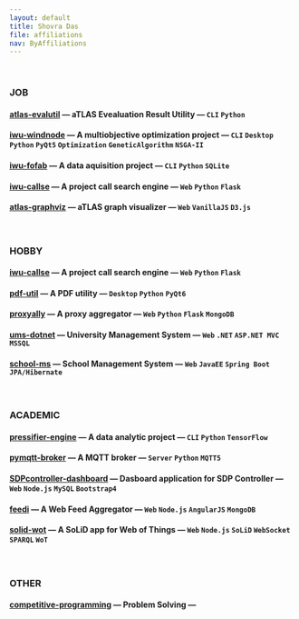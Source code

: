 ```yaml
---
layout: default
title: Shovra Das
file: affiliations
nav: ByAffiliations
---
```


<br>

### JOB
#### [atlas-evalutil](https://github.com/shovradas/atlas-evalutil) &#8212; aTLAS Evealuation Result Utility &#8212; `CLI` `Python`  
#### [iwu-windnode](https://github.com/shovradas/windnode-demonstrator) &#8212; A multiobjective optimization project &#8212; `CLI` `Desktop` `Python` `PyQt5` `Optimization` `GeneticAlgorithm` `NSGA-II`
#### [iwu-fofab](https://github.com/shovradas/iwu-fofab) &#8212; A data aquisition project &#8212; `CLI` `Python` `SQLite` 
#### [iwu-callse](https://github.com/shovradas/iwu-callse) &#8212; A project call search engine &#8212; `Web` `Python` `Flask` 
#### [atlas-graphviz](https://github.com/shovradas/atlas-graphviz) &#8212; aTLAS graph visualizer &#8212; `Web`  `VanillaJS` `D3.js` 

<br>

### HOBBY
#### [iwu-callse](https://github.com/shovradas/iwu-callse) &#8212; A project call search engine &#8212; `Web` `Python` `Flask` 
#### [pdf-util](https://github.com/shovradas/pdf-util) &#8212; A PDF utility &#8212; `Desktop` `Python` `PyQt6` 
#### [proxyally](https://github.com/shovradas/proxyally) &#8212; A proxy aggregator &#8212; `Web` `Python` `Flask` `MongoDB` 
#### [ums-dotnet](https://github.com/shovradas/ums-dotnet) &#8212; University Management System &#8212; `Web` `.NET` `ASP.NET MVC` `MSSQL` 
#### [school-ms](https://github.com/shovradas/school-ms) &#8212; School Management System &#8212; `Web` `JavaEE` `Spring Boot` `JPA/Hibernate` 

<br>

### ACADEMIC
#### [pressifier-engine](https://github.com/binuv-tuc/pressifier-engine) &#8212; A data analytic project &#8212; `CLI` `Python` `TensorFlow` 
#### [pymqtt-broker](https://github.com/shovradas/pymqtt-broker) &#8212; A MQTT broker &#8212; `Server` `Python`  `MQTT5`
#### [SDPcontroller-dashboard](https://github.com/shovradas/SDPcontroller-dashboard) &#8212; Dasboard application for SDP Controller &#8212; `Web` `Node.js` `MySQL` `Bootstrap4` 
#### [feedi](https://github.com/shovradas/feedi) &#8212; A Web Feed Aggregator &#8212; `Web` `Node.js` `AngularJS` `MongoDB` 
#### [solid-wot](https://github.com/shovradas/solid-wot) &#8212; A SoLiD app for Web of Things &#8212; `Web` `Node.js` `SoLiD` `WebSocket` `SPARQL` `WoT`

<br>

### OTHER
#### [competitive-programming](https://github.com/shovradas/competitive-programming) &#8212; Problem Solving &#8212;    